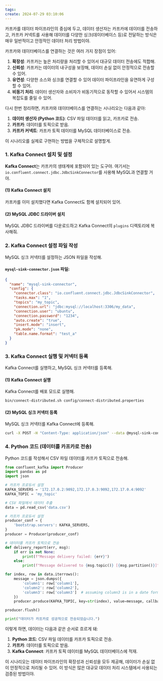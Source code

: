```yaml
---
tags:
create: 2024-07-29 03:10:06
---
```


카프카를 데이터 파이프라인의 중심에 두고, 데이터 생산자는 카프카에 데이터를 전송하고, 카프카 커넥트를 사용해 데이터를 다양한 싱크(데이터베이스 등)로 전달하는 방식은 매우 일반적이고 안정적인 데이터 처리 방법이야.

카프카와 데이터베이스를 연결하는 것은 여러 가지 장점이 있어:

1. **확장성**: 카프카는 높은 처리량을 처리할 수 있어서 대규모 데이터 전송에도 적합해.
2. **신뢰성**: 카프카는 데이터의 내구성을 보장해, 데이터 손실 없이 안정적으로 전송할 수 있어.
3. **유연성**: 다양한 소스와 싱크를 연결할 수 있어 데이터 파이프라인을 유연하게 구성할 수 있어.
4. **비동기 처리**: 데이터 생산자와 소비자가 비동기적으로 동작할 수 있어서 시스템의 복잡도를 줄일 수 있어.

다시 한번 정리하면, 카프카와 데이터베이스를 연결하는 시나리오는 다음과 같아:

1. **데이터 생산자 (Python 코드)**: CSV 파일 데이터를 읽고, 카프카로 전송.
2. **카프카**: 데이터를 토픽으로 받음.
3. **카프카 커넥트**: 카프카 토픽 데이터를 MySQL 데이터베이스로 전송.

이 시나리오를 실제로 구현하는 방법을 구체적으로 설명할게.

### 1. Kafka Connect 설치 및 설정

**Kafka Connect**는 카프카의 생태계에 포함되어 있는 도구야. 여기서는 `io.confluent.connect.jdbc.JdbcSinkConnector`를 사용해 MySQL과 연결할 거야.

#### (1) Kafka Connect 설치

카프카를 이미 설치했다면 Kafka Connect도 함께 설치되어 있어.

#### (2) MySQL JDBC 드라이버 설치

MySQL JDBC 드라이버를 다운로드하고 Kafka Connect의 `plugins` 디렉토리에 복사해줘.

### 2. Kafka Connect 설정 파일 작성

MySQL 싱크 커넥터를 설정하는 JSON 파일을 작성해.

#### `mysql-sink-connector.json` 파일:
```json
{
  "name": "mysql-sink-connector",
  "config": {
    "connector.class": "io.confluent.connect.jdbc.JdbcSinkConnector",
    "tasks.max": "1",
    "topics": "my_topic",
    "connection.url": "jdbc:mysql://localhost:3306/my_data",
    "connection.user": "ubuntu",
    "connection.password": "1234",
    "auto.create": "true",
    "insert.mode": "insert",
    "pk.mode": "none",
    "table.name.format": "test_a"
  }
}
```

### 3. Kafka Connect 실행 및 커넥터 등록

Kafka Connect를 실행하고, MySQL 싱크 커넥터를 등록해.

#### (1) Kafka Connect 실행
Kafka Connect를 배포 모드로 실행해.

```bash
bin/connect-distributed.sh config/connect-distributed.properties
```

#### (2) MySQL 싱크 커넥터 등록
MySQL 싱크 커넥터를 Kafka Connect에 등록해.

```bash
curl -X POST -H "Content-Type: application/json" --data @mysql-sink-connector.json http://localhost:8083/connectors
```

### 4. Python 코드 (데이터를 카프카로 전송)

Python 코드를 작성해서 CSV 파일 데이터를 카프카 토픽으로 전송해.

```python
from confluent_kafka import Producer
import pandas as pd
import json

# 카프카 프로듀서 설정
KAFKA_SERVERS = '172.17.0.2:9092,172.17.0.3:9092,172.17.0.4:9092'
KAFKA_TOPIC = 'my_topic'

# CSV 파일에서 데이터 추출
data = pd.read_csv('data.csv')

# 카프카 프로듀서 설정
producer_conf = {
    'bootstrap.servers': KAFKA_SERVERS,
}
producer = Producer(producer_conf)

# 데이터를 카프카 토픽으로 전송
def delivery_report(err, msg):
    if err is not None:
        print(f"Message delivery failed: {err}")
    else:
        print(f"Message delivered to {msg.topic()} [{msg.partition()}]")

for index, row in data.iterrows():
    message = json.dumps({
        'column1': row['column1'],
        'column2': row['column2'],
        'column3': row['column3']  # assuming column3 is in a date format already
    })
    producer.produce(KAFKA_TOPIC, key=str(index), value=message, callback=delivery_report)

producer.flush()

print("데이터가 카프카로 성공적으로 전송되었습니다.")
```

이렇게 하면, 데이터는 다음과 같은 순서로 흐르게 돼:
1. **Python 코드**: CSV 파일 데이터를 카프카 토픽으로 전송.
2. **카프카**: 데이터를 토픽으로 받음.
3. **Kafka Connect**: 카프카 토픽 데이터를 MySQL 데이터베이스에 적재.

이 시나리오는 데이터 파이프라인의 확장성과 신뢰성을 모두 제공해, 데이터가 손실 없이 안정적으로 처리될 수 있어. 이 방식은 많은 대규모 데이터 처리 시스템에서 사용되는 검증된 방법이야.